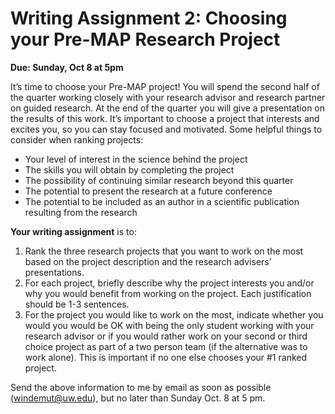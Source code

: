 # Writing Assignment 2: Choosing your Pre-MAP Research Project
**Due: Sunday, Oct 8 at 5pm**

It’s time to choose your Pre-MAP project! You will spend the second half of the quarter working closely with your research advisor and research partner on guided research. At the end of the quarter you will give a presentation on the results of this work. It’s important to choose a project that interests and excites you, so you can stay focused and motivated. Some helpful things to consider when ranking projects:

* Your level of interest in the science behind the project
* The skills you will obtain by completing the project
* The possibility of continuing similar research beyond this quarter
* The potential to present the research at a future conference
* The potential to be included as an author in a scientific publication resulting from the research

**Your writing assignment** is to: 

1. Rank the three research projects that you want to work on the most based on the project description and the research advisers’ presentations.
2. For each project, briefly describe why the project interests you and/or why you would benefit from working on the project. Each justification should be 1-3 sentences.
3. For the project you would like to work on the most, indicate whether you would you would be OK with being the only student working with your research advisor or if you would rather work on your second or third choice project as part of a two person team (if the alternative was to work alone). This is important if no one else chooses your #1 ranked project.

Send the above information to me by email as soon as possible (windemut@uw.edu), but no later than Sunday Oct. 8 at 5 pm.
